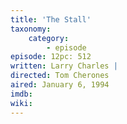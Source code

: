 ```yaml
---
title: 'The Stall'
taxonomy:
    category:
        - episode
episode: 12pc: 512         
written: Larry Charles |
directed: Tom Cherones
aired: January 6, 1994
imdb: 
wiki: 
---
```

